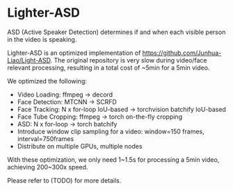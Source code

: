 # Lighter-ASD

ASD (Active Speaker Detection) determines if and when each visible person in the video is speaking.

Lighter-ASD is an optimized implementation of https://github.com/Junhua-Liao/Light-ASD. The original repository is very slow during video/face relevant processing, resulting in a total cost of ~5min for a 5min video. 

We optimized the following:
- Video Loading: ffmpeg -> decord
- Face Detection: MTCNN -> SCRFD
- Face Tracking: N x for-loop IoU-based -> torchvision batchify IoU-based
- Face Tube Cropping: ffmpeg -> torch on-the-fly cropping
- ASD: N x for-loop -> torch batchify
- Introduce window clip sampling for a video: window=150 frames, interval=750frames
- Distribute on multiple GPUs, multiple nodes

With these optimization, we only need 1~1.5s for processing a 5min video, achieving 200~300x speed.

Please refer to (TODO) for more details.